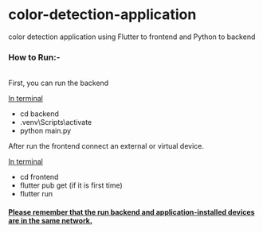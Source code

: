 # color-detection-application
color detection application using Flutter to frontend and Python to backend

<h3>How to Run:-</h3>
<br> 
First, you can run the backend

<u>In terminal</u>
<ul>
  <li>cd backend</li>
  <li>.venv\Scripts\activate</li>
  <li>python main.py</li>
</ul>  

After run the frontend connect an external or virtual device.

<u>In terminal</u>
<ul>
  <li>cd frontend</li>
  <li>flutter pub get (if it is first time)</li>
  <li>flutter run</li>
</ul> 

<h4><u>Please remember that the run backend and application-installed devices are in the same network.</u></h4>

